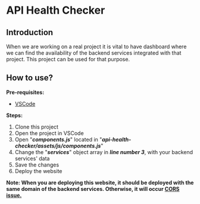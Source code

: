 # API Health Checker

## Introduction
When we are working on a real project it is vital to have dashboard where we can find the availability of the backend services integrated with that project.
This project can be used for that purpose.

## How to use?
**Pre-requisites:**
* [VSCode](https://code.visualstudio.com/download)

**Steps:**
1. Clone this project
2. Open the project in VSCode
3. Open "***components.js***" located in "***api-health-checker/assets/js/components.js***"
4. Change the "***services***" object array in ***line number 3***, with your backend services' data
5. Save the changes
6. Deploy the website

**Note: When you are deploying this website, it should be deployed with the same domain of the backend services. Otherwise, it will occur [CORS issue.](https://developer.mozilla.org/en-US/docs/Web/HTTP/CORS)**
